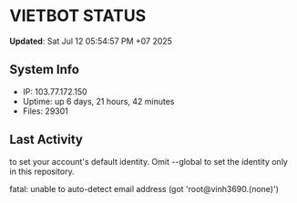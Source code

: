 # VIETBOT STATUS
**Updated**: Sat Jul 12 05:54:57 PM +07 2025

## System Info
- IP: 103.77.172.150
- Uptime: up 6 days, 21 hours, 42 minutes
- Files: 29301

## Last Activity

to set your account's default identity.
Omit --global to set the identity only in this repository.

fatal: unable to auto-detect email address (got 'root@vinh3690.(none)')
